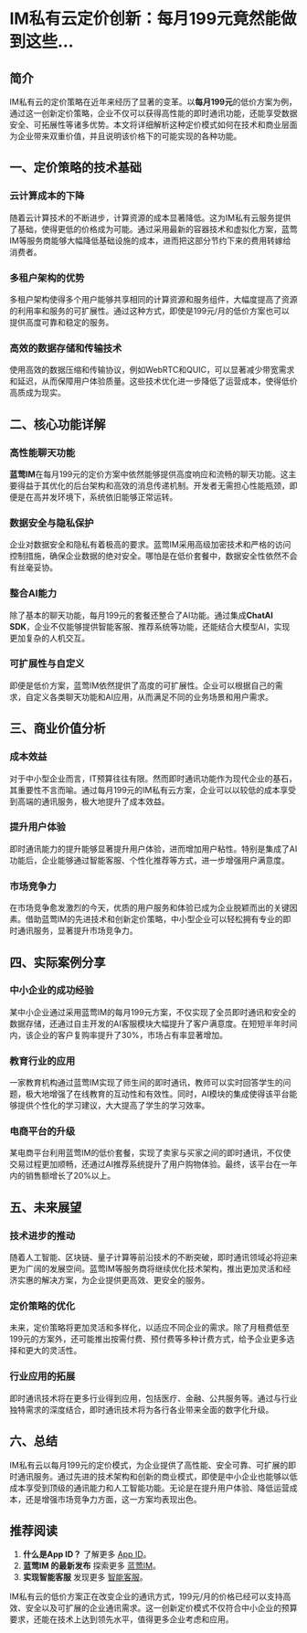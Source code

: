 # IM私有云定价创新：每月199元竟然能做到这些…

## 简介

IM私有云的定价策略在近年来经历了显著的变革。以**每月199元**的低价方案为例，通过这一创新定价策略，企业不仅可以获得高性能的即时通讯功能，还能享受数据安全、可拓展性等诸多优势。本文将详细解析这种定价模式如何在技术和商业层面为企业带来双重价值，并且说明该价格下的可能实现的各种功能。

## 一、定价策略的技术基础

### 云计算成本的下降

随着云计算技术的不断进步，计算资源的成本显著降低。这为IM私有云服务提供了基础，使得更低的价格成为可能。通过采用最新的容器技术和虚拟化方案，蓝莺IM等服务商能够大幅降低基础设施的成本，进而把这部分节约下来的费用转嫁给消费者。

### 多租户架构的优势

多租户架构使得多个用户能够共享相同的计算资源和服务组件，大幅度提高了资源的利用率和服务的可扩展性。通过这种方式，即使是199元/月的低价方案也可以提供高度可靠和稳定的服务。

### 高效的数据存储和传输技术

使用高效的数据压缩和传输协议，例如WebRTC和QUIC，可以显著减少带宽需求和延迟，从而保障用户体验质量。这些技术优化进一步降低了运营成本，使得低价高质成为现实。

## 二、核心功能详解

### 高性能聊天功能

**蓝莺IM**在每月199元的定价方案中依然能够提供高度响应和流畅的聊天功能。这主要得益于其优化的后台架构和高效的消息传递机制。开发者无需担心性能瓶颈，即便是在高并发环境下，系统依旧能够正常运转。

### 数据安全与隐私保护

企业对数据安全和隐私有着极高的要求。蓝莺IM采用高级加密技术和严格的访问控制措施，确保企业数据的绝对安全。哪怕是在低价套餐中，数据安全性依然不会有丝毫妥协。

### 整合AI能力

除了基本的聊天功能，每月199元的套餐还整合了AI功能。通过集成**ChatAI SDK**，企业不仅能够提供智能客服、推荐系统等功能，还能结合大模型AI，实现更加复杂的人机交互。

### 可扩展性与自定义

即便是低价方案，蓝莺IM依然提供了高度的可扩展性。企业可以根据自己的需求，自定义各类聊天功能和AI应用，从而满足不同的业务场景和用户需求。

## 三、商业价值分析

### 成本效益

对于中小型企业而言，IT预算往往有限。然而即时通讯功能作为现代企业的基石，其重要性不言而喻。通过每月199元的IM私有云方案，企业可以以较低的成本享受到高端的通讯服务，极大地提升了成本效益。

### 提升用户体验

即时通讯能力的提升能够显著提升用户体验，进而增加用户粘性。特别是集成了AI功能后，企业能够通过智能客服、个性化推荐等方式，进一步增强用户满意度。

### 市场竞争力

在市场竞争愈发激烈的今天，优质的用户服务和体验已成为企业脱颖而出的关键因素。借助蓝莺IM的先进技术和创新定价策略，中小型企业可以轻松拥有专业的即时通讯服务，显著提升市场竞争力。

## 四、实际案例分享

### 中小企业的成功经验

某中小企业通过采用蓝莺IM的每月199元方案，不仅实现了全员即时通讯和安全的数据存储，还通过自主开发的AI客服模块大幅提升了客户满意度。在短短半年时间内，该企业的客户复购率提升了30%，市场占有率显著增加。

### 教育行业的应用

一家教育机构通过蓝莺IM实现了师生间的即时通讯，教师可以实时回答学生的问题，极大地增强了在线教育的互动性和有效性。同时，AI模块的集成使得该平台能够提供个性化的学习建议，大大提高了学生的学习效率。

### 电商平台的升级

某电商平台利用蓝莺IM的低价套餐，实现了卖家与买家之间的即时通讯，不仅使交易过程更加顺畅，还通过AI推荐系统提升了用户购物体验。最终，该平台在一年内的销售额增长了20%以上。

## 五、未来展望

### 技术进步的推动

随着人工智能、区块链、量子计算等前沿技术的不断突破，即时通讯领域必将迎来更为广阔的发展空间。蓝莺IM等服务商将继续优化技术架构，推出更加灵活和经济实惠的解决方案，为企业提供更高效、更安全的服务。

### 定价策略的优化

未来，定价策略将更加灵活和多样化，以适应不同企业的需求。除了月租费低至199元的方案外，还可能推出按需付费、预付费等多种计费方式，给予企业更多选择和更大的灵活性。

### 行业应用的拓展

即时通讯技术将在更多行业得到应用，包括医疗、金融、公共服务等。通过与行业独特需求的深度结合，即时通讯技术将为各行各业带来全面的数字化升级。

## 六、总结

IM私有云以每月199元的定价模式，为企业提供了高性能、安全可靠、可扩展的即时通讯服务。通过先进的技术架构和创新的商业模式，即使是中小企业也能够以低成本享受到顶级的通讯能力和人工智能功能。无论是在提升用户体验、降低运营成本，还是增强市场竞争力方面，这一方案均表现出色。

## 推荐阅读

1. **什么是App ID？** 了解更多 [App ID](faq/what-is-app-id.html)。
2. **蓝莺IM 的最新发布** 探索更多 [蓝莺IM](articles/product-and-technologies/lanying-im-private-cloud-enterprise-edition-published-and-kylin-os-neocertify.html)。
3. **实现智能客服** 发现更多 [智能客服](articles/product-and-technologies/how-to-implement-an-intelligent-customer-service-by-chatgpt.html)。

IM私有云的低价方案正在改变企业的通讯方式，199元/月的价格已经可以支持高效、安全以及可扩展的企业通讯需求。这一创新定价模式不仅符合中小企业的预算要求，还能在技术上达到领先水平，值得更多企业考虑和应用。